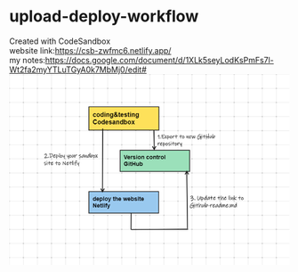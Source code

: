 # upload-deploy-workflow
Created with CodeSandbox
<br>
website link:https://csb-zwfmc6.netlify.app/
<br>
my notes:https://docs.google.com/document/d/1XLk5seyLodKsPmFs7l-Wt2fa2myYTLuTGyA0k7MbMj0/edit#
<br>
<img src="https://github.com/zoewang7512/upload-deploy-workflow/blob/main/src/workflow.png" />
